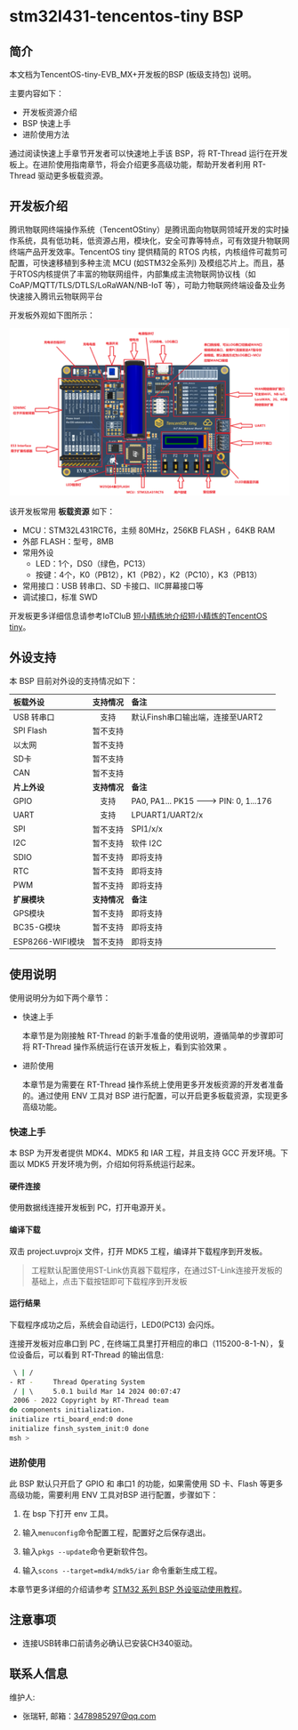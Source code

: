# stm32l431-tencentos-tiny BSP

## 简介

本文档为TencentOS-tiny-EVB_MX+开发板的BSP (板级支持包) 说明。

主要内容如下：

- 开发板资源介绍
- BSP 快速上手
- 进阶使用方法

通过阅读快速上手章节开发者可以快速地上手该 BSP，将 RT-Thread 运行在开发板上。在进阶使用指南章节，将会介绍更多高级功能，帮助开发者利用
RT-Thread 驱动更多板载资源。

## 开发板介绍

腾讯物联网终端操作系统（TencentOStiny）是腾讯面向物联网领域开发的实时操作系统，具有低功耗，低资源占用，模块化，安全可靠等特点，可有效提升物联网终端产品开发效率。TencentOS
tiny 提供精简的 RTOS 内核，内核组件可裁剪可配置，可快速移植到多种主流 MCU (如STM32全系列)
及模组芯片上。而且，基于RTOS内核提供了丰富的物联网组件，内部集成主流物联网协议栈（如CoAP/MQTT/TLS/DTLS/LoRaWAN/NB-IoT
等），可助力物联网终端设备及业务快速接入腾讯云物联网平台

开发板外观如下图所示：

![board](figures/board.png)

该开发板常用 **板载资源** 如下：

- MCU：STM32L431RCT6，主频 80MHz，256KB FLASH ，64KB RAM
- 外部 FLASH：型号，8MB
- 常用外设
    - LED：1个，DS0（绿色，PC13）
    - 按键：4个，K0（PB12），K1（PB2），K2（PC10），K3（PB13）
- 常用接口：USB 转串口、SD 卡接口、IIC屏幕接口等
- 调试接口，标准 SWD

开发板更多详细信息请参考IoTCluB [短小精练地介绍短小精炼的TencentOS tiny](https://mp.weixin.qq.com/s/-4ag_kjMdbapLrlnzGxhkA)。

## 外设支持

本 BSP 目前对外设的支持情况如下：

| **板载外设**       | **支持情况**  | **备注**                                |
|:---------------|:---------:|:--------------------------------------|
| USB 转串口        |    支持     | 默认Finsh串口输出端，连接至UART2                 |
| SPI Flash      |   暂不支持    |                                       |
| 以太网            |   暂不支持    |                                       |
| SD卡            |   暂不支持    |                                       |
| CAN            |   暂不支持    |                                       |
| **片上外设**       | **支持情况**  | **备注**                                |
| GPIO           |    支持     | PA0, PA1... PK15 ---> PIN: 0, 1...176 |
| UART           |    支持     | LPUART1/UART2/x                       |
| SPI            |   暂不支持    | SPI1/x/x                              |
| I2C            |   暂不支持    | 软件 I2C                                |
| SDIO           |   暂不支持    | 即将支持                                  |
| RTC            |   暂不支持    | 即将支持                                  |
| PWM            |   暂不支持    | 即将支持                                  |
| **扩展模块**       | **支持情况**  | **备注**                                |
| GPS模块          |   暂不支持    | 即将支持                                  |
| BC35-G模块       |   暂不支持    | 即将支持                                  |
| ESP8266-WIFI模块 |   暂不支持    | 即将支持                                  |

## 使用说明

使用说明分为如下两个章节：

- 快速上手

  本章节是为刚接触 RT-Thread 的新手准备的使用说明，遵循简单的步骤即可将 RT-Thread 操作系统运行在该开发板上，看到实验效果 。

- 进阶使用

  本章节是为需要在 RT-Thread 操作系统上使用更多开发板资源的开发者准备的。通过使用 ENV 工具对 BSP
  进行配置，可以开启更多板载资源，实现更多高级功能。

### 快速上手

本 BSP 为开发者提供 MDK4、MDK5 和 IAR 工程，并且支持 GCC 开发环境。下面以 MDK5 开发环境为例，介绍如何将系统运行起来。

#### 硬件连接

使用数据线连接开发板到 PC，打开电源开关。

#### 编译下载

双击 project.uvprojx 文件，打开 MDK5 工程，编译并下载程序到开发板。

> 工程默认配置使用ST-Link仿真器下载程序，在通过ST-Link连接开发板的基础上，点击下载按钮即可下载程序到开发板

#### 运行结果

下载程序成功之后，系统会自动运行，LED0(PC13) 会闪烁。

连接开发板对应串口到 PC , 在终端工具里打开相应的串口（115200-8-1-N），复位设备后，可以看到 RT-Thread 的输出信息:

```bash
 \ | /
- RT -     Thread Operating System
 / | \     5.0.1 build Mar 14 2024 00:07:47
 2006 - 2022 Copyright by RT-Thread team
do components initialization.
initialize rti_board_end:0 done
initialize finsh_system_init:0 done
msh >
```

### 进阶使用

此 BSP 默认只开启了 GPIO 和 串口1 的功能，如果需使用 SD 卡、Flash 等更多高级功能，需要利用 ENV 工具对BSP 进行配置，步骤如下：

1. 在 bsp 下打开 env 工具。

2. 输入`menuconfig`命令配置工程，配置好之后保存退出。

3. 输入`pkgs --update`命令更新软件包。

4. 输入`scons --target=mdk4/mdk5/iar` 命令重新生成工程。

本章节更多详细的介绍请参考 [STM32 系列 BSP 外设驱动使用教程](../docs/STM32系列BSP外设驱动使用教程.md)。

## 注意事项

- 连接USB转串口前请务必确认已安装CH340驱动。

## 联系人信息

维护人:

- 张瑞轩, 邮箱：3478985297@qq.com
